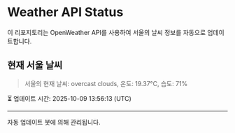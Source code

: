 
# Weather API Status

이 리포지토리는 OpenWeather API를 사용하여 서울의 날씨 정보를 자동으로 업데이트합니다.

## 현재 서울 날씨
> 서울의 현재 날씨: overcast clouds, 온도: 19.37°C, 습도: 71%

⏳ 업데이트 시간: 2025-10-09 13:56:13 (UTC)

---
자동 업데이트 봇에 의해 관리됩니다.
